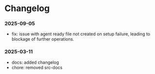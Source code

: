 # Changelog

### 2025-09-05
- fix: issue with agent ready file not created on setup failure, leading to blockage of further
    operations.

### 2025-03-11
- docs: added changelog
- chore: removed src-docs
